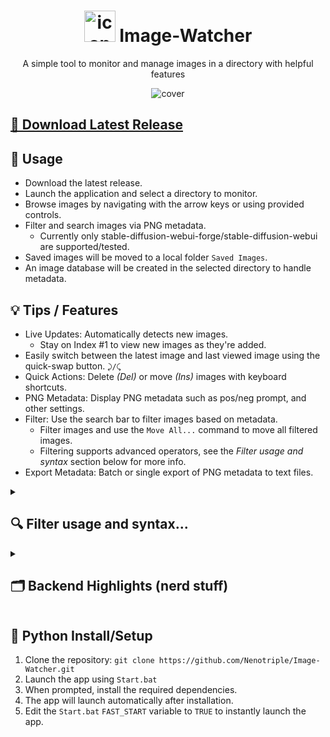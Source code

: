 <h1 align="center"><img src="https://github.com/user-attachments/assets/509b56a3-b95f-4d2d-931f-b40edf8c2ce2" alt="icon" width="50"> Image-Watcher</h1>
<p align="center">A simple tool to monitor and manage images in a directory with helpful features</p>
<p align="center"><img src="https://github.com/user-attachments/assets/f47f6670-9698-4635-b855-c89a0f6482b7" alt="cover"></p>


## [💾 Download Latest Release](https://github.com/Nenotriple/Image-Watcher/releases/tag/v1.0)


## 📝 Usage
- Download the latest release.
- Launch the application and select a directory to monitor.
- Browse images by navigating with the arrow keys or using provided controls.
- Filter and search images via PNG metadata.
  - Currently only stable-diffusion-webui-forge/stable-diffusion-webui are supported/tested.
- Saved images will be moved to a local folder `Saved Images`.
- An image database will be created in the selected directory to handle metadata.


## 💡 Tips / Features
- Live Updates: Automatically detects new images.
  - Stay on Index #1 to view new images as they're added.
- Easily switch between the latest image and last viewed image using the quick-swap button. `⤸/⤹`
- Quick Actions: Delete *(Del)* or move *(Ins)* images with keyboard shortcuts.
- PNG Metadata: Display PNG metadata such as pos/neg prompt, and other settings.
- Filter: Use the search bar to filter images based on metadata.
  - Filter images and use the `Move All...` command to move all filtered images.
  - Filtering supports advanced operators, see the *Filter usage and syntax* section below for more info.
- Export Metadata: Batch or single export of PNG metadata to text files.


<details>
<summary><h2>🔍 Filter usage and syntax...</h2></summary>

### Usage:
- Use the 'Search' menu and select a filter type(s).
- Enter keywords based on the selected type(s).
- Press 'Enter' to apply the filter.
- Use the 'Clear' button to reset filters.
- Use the 'Refresh' button to update the database.
- Live Mode is disabled when filters are active.

### Operators:
Quick explanation: `AND` is `space`, `OR` is `~`, `NOT` is `-`, use quotes for exact phrases.

- **(AND)**: Spaces are treated as operators.
  - `mountain lake` and `"mountain lake"` are treated differently.
  - Match *"mountain" **(AND)** "lake"* vs matching *"mountain lake"* exactly.
---
- **(NOT)**: Prefix with `-` to exclude that term: `sunset -beach`
  - Match with *"sunset"* but **(NOT)** *"beach"*
 ---
- **(OR)**: Use `~` to match either term: `mountain ~ lake`
  - Show either *"mountain"* **(OR)** *"lake"*.
- Use quotes to match exact phrases: `"mountain lake"`
  - Match *"mountain lake"* as a single term.
---
- Use a Mix of **(AND)**, **(OR)**, **(NOT)**, and Parentheses:
  - `"mountain ~ lake" sunset -beach`
    - Show *"mountain"* **(OR)** *"lake"* at sunset but **(NOT)** *"beach"*.
  - `-"mountain ~ lake" sunset beach`
    - **(NOT)** images of *"mountain"* **(OR)** *"lake"* at sunset **(AND)** beach.

</details>


<details>
<summary><h2>🗂️ Backend Highlights (nerd stuff)</h2></summary>

- `scalable_image_label.py`: An easy to use and modular Tkinter widget that handles the scaling and display of images in a GUI.
- `image_database_manager.py`: This module manages a database of image metadata, extracting information like file size, dimensions, and PNG-specific metadata (prompts, settings). It scans a directory, updates the database (JSON) with new or modified images, and cleans up entries for removed files, enabling efficient searching and filtering of images based on their metadata.

</details>


## 🔧 Python Install/Setup
1. Clone the repository: `git clone https://github.com/Nenotriple/Image-Watcher.git`
2. Launch the app using `Start.bat`
3. When prompted, install the required dependencies.
4. The app will launch automatically after installation.
5. Edit the `Start.bat` `FAST_START` variable to `TRUE` to instantly launch the app.
